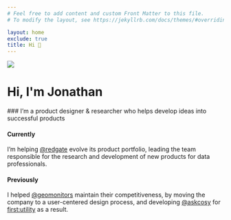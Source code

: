 ```yaml
---
# Feel free to add content and custom Front Matter to this file.
# To modify the layout, see https://jekyllrb.com/docs/themes/#overriding-theme-defaults

layout: home
exclude: true 
title: Hi 👋
---
```


<img src="{{ site.baseurl }}/images/me-circle.png" class="avatar"/>

<h1>Hi, I'm Jonathan</h1>
### I’m a product designer & researcher who helps develop ideas into successful products

#### Currently
I’m helping <a href="https://www.red-gate.com/" target="_blank">@redgate</a> evolve its product portfolio, leading the team responsible for the research and development of new products for data professionals. 
                    
#### Previously
I helped <a href="https://twitter.com/geomonitors" target="_blank">@geomonitors</a> maintain their competitiveness, by moving the company to a user-centered design process, and developing <a href="https://twitter.com/@askcosy" target="_blank">@askcosy</a> for <a href="https://www.first-utility.com/cosy" target="_blank">first:utility</a> as a result.